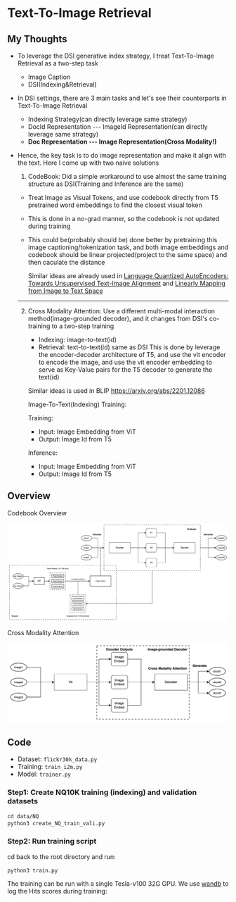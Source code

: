 # Text-To-Image Retrieval
## My Thoughts
- To leverage the DSI generative index strategy, I treat Text-To-Image Retrieval as a two-step task
  - Image Caption
  - DSI(Indexing&Retrieval)
- In DSI settings, there are 3 main tasks and let's see their counterparts in Text-To-Image Retrieval
  - Indexing Strategy(can directly leverage same strategy)
  - DocId Representation --- ImageId Representation(can directly leverage same strategy)
  - **Doc Representation --- Image Representation(Cross Modality!)**
- Hence, the key task is to do image representation and make it align with the text. Here I come up with two naive solutions
  1. CodeBook: Did a simple workaround to use almost the same training structure as DSI(Training and Inference are the same)
    - Treat Image as Visual Tokens, and use codebook directly from T5 pretrained word embeddings to find the closest visual token
    - This is done in a no-grad manner, so the codebook is not updated during training
    - This could be(probably should be) done better by pretraining this image captioning/tokenization task, and both image embeddings and codebook should be linear projected(project to the same space) and then caculate the distance
      
      Similar ideas are already used in [Language Quantized AutoEncoders: Towards Unsupervised Text-Image Alignment](https://arxiv.org/abs/2302.00902)
      and [Linearly Mapping from Image to Text Space](https://arxiv.org/abs/2209.15162)
      
        
  ---
  2. Cross Modality Attention: Use a different multi-modal interaction method(image-grounded decoder), and it changes from DSI's co-training to a two-step training
     - Indexing: image-to-text(id)
     - Retrieval: text-to-text(id) same as DSI
       This is done by leverage the encoder-decoder architecture of T5, and use the vit encoder to encode the image, and use the vit encoder embedding to serve as Key-Value pairs for the T5 decoder to generate the text(id)
     
     Similar ideas is used in BLIP https://arxiv.org/abs/2201.12086
     
       Image-To-Text(Indexing) Training:
     
       Training:
       - Input: Image Embedding from ViT
       - Output: Image Id from T5
     
       Inference:
       - Input: Image Embedding from ViT
       - Output: Image Id from T5

## Overview
Codebook Overview

![Codebook](./images/Codebook.jpeg)

Cross Modality Attention

![Cross_Attention](./images/Image-grounded_Decoder.jpeg)

## Code

- Dataset: `flickr30k_data.py`
- Training: `train_i2m.py`
- Model: `trainer.py`






### Step1: Create NQ10K training (indexing) and validation datasets

```
cd data/NQ
python3 create_NQ_train_vali.py
```

### Step2: Run training script
cd back to the root directory and run:

```
python3 train.py
```
The training can be run with a single Tesla-v100 32G GPU. We use [wandb](https://wandb.ai/site) to log the Hits scores during training:



